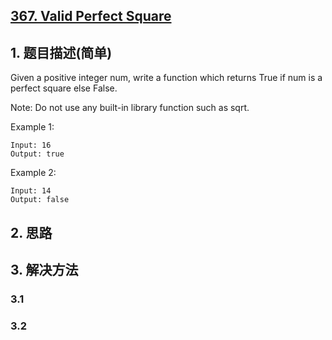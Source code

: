 ## [367. Valid Perfect Square](https://leetcode-cn.com/problems/valid-perfect-square/)

## 1. 题目描述(简单)

Given a positive integer num, write a function which returns True if num is a perfect square else False.

Note: Do not use any built-in library function such as sqrt.

Example 1:
```
Input: 16
Output: true
```
Example 2:
```
Input: 14
Output: false
```


## 2. 思路

## 3. 解决方法

### 3.1 


### 3.2

